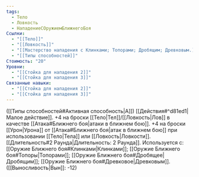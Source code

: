 ```yaml
---
tags:
  - Тело
  - Ловкость
  - НападениеСОружиемБлижнегоБоя
Ссылки:
  - "[[Тело]]"
  - "[[Ловкость]]"
  - "[[Мастерство нападения с Клинками; Топорами; Дробящим; Древковым.]]"
  - "[[Типы способностей]]"
Стоимость: "20"
Уровни:
  - "[[Стойка для нападения 2]]"
  - "[[Стойка для нападения 3]]"
Связанные навыки:
  - "[[Стойка для нападения 2]]"
  - "[[Стойка для нападения 3]]"
---
```

([[Типы способностей#Активная способность|А]]) [[Действия#^d81ed1|Малое действие]]. +4 на броски [[Тело|Тел]]/[[Ловкость|Лов]] в качестве [[Атака#Ближнего боя|атаки в ближнем бою]]. +4 на броски  [[Урон|Урона]] от [[Атака#Ближнего боя|атак в ближнем бою]] при использовании [[Тело|Тела]] или [[Ловкость|Ловкости]]. [[Длительность#2 Раунда|Длительность: 2 Раунда]]. Используется с: [[Оружие Ближнего боя#Клинками|Клинками]]; [[Оружие Ближнего боя#Топоры|Топорами]]; [[Оружие Ближнего боя#Дробящее|Дробящим]]; [[Оружие Ближнего боя#Древковое|Древковым]]. ([[Выносливость|Вын]]: -12)